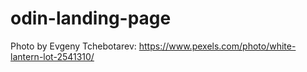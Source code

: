 # odin-landing-page
Photo by Evgeny Tchebotarev: https://www.pexels.com/photo/white-lantern-lot-2541310/